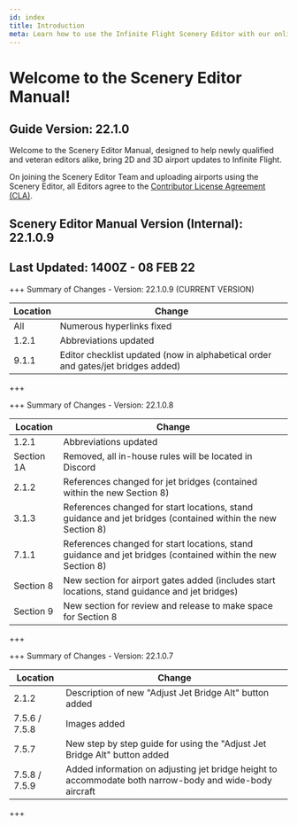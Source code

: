 ```yaml
---
id: index
title: Introduction
meta: Learn how to use the Infinite Flight Scenery Editor with our online documentation.
---
```


# Welcome to the Scenery Editor Manual!



## Guide Version: 22.1.0



Welcome to the Scenery Editor Manual, designed to help newly qualified and veteran editors alike, bring 2D and 3D airport updates to Infinite Flight. 



On joining the Scenery Editor Team and uploading airports using the Scenery Editor, all Editors agree to the [Contributor License Agreement (CLA)](https://github.com/flyingdevelopmentstudio/infiniteflight-localization/blob/main/CONTRIBUTING.md).



## Scenery Editor Manual Version (Internal): 22.1.0.9

## Last Updated: 1400Z - 08 FEB 22



+++ Summary of Changes - Version: 22.1.0.9 (CURRENT VERSION)

| Location | Change                                                       |
| -------- | ------------------------------------------------------------ |
| All      | Numerous hyperlinks fixed                                    |
| 1.2.1    | Abbreviations updated                                        |
| 9.1.1    | Editor checklist updated (now in alphabetical order and gates/jet bridges added) |

+++



+++ Summary of Changes - Version: 22.1.0.8

| Location   | Change                                                       |
| ---------- | ------------------------------------------------------------ |
| 1.2.1      | Abbreviations updated                                        |
| Section 1A | Removed, all in-house rules will be located in Discord       |
| 2.1.2      | References changed for jet bridges (contained within the new Section 8) |
| 3.1.3      | References changed for start locations, stand guidance and jet bridges (contained within the new Section 8) |
| 7.1.1      | References changed for start locations, stand guidance and jet bridges (contained within the new Section 8) |
| Section 8  | New section for airport gates added (includes start locations, stand guidance and jet bridges) |
| Section 9  | New section for review and release to make space for Section 8 |

+++



+++ Summary of Changes - Version: 22.1.0.7

| Location      | Change                                                       |
| ------------- | ------------------------------------------------------------ |
| 2.1.2         | Description of new "Adjust Jet Bridge Alt" button added      |
| 7.5.6 / 7.5.8 | Images added                                                 |
| 7.5.7         | New step by step guide for using the "Adjust Jet Bridge Alt" button added |
| 7.5.8 / 7.5.9 | Added information on adjusting jet bridge height to accommodate both narrow-body and wide-body aircraft |

+++


